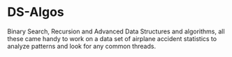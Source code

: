 # DS-Algos
Binary Search, Recursion and Advanced Data Structures and algorithms, all these came handy to work on a data set of airplane accident statistics to analyze patterns and look for any common threads.
